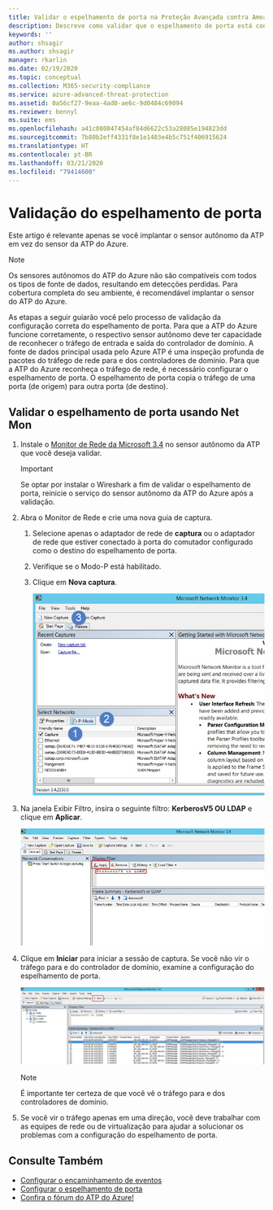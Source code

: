 ```yaml
---
title: Validar o espelhamento de porta na Proteção Avançada contra Ameaças do Azure
description: Descreve como validar que o espelhamento de porta está configurado corretamente na ATP do Azure
keywords: ''
author: shsagir
ms.author: shsagir
manager: rkarlin
ms.date: 02/19/2020
ms.topic: conceptual
ms.collection: M365-security-compliance
ms.service: azure-advanced-threat-protection
ms.assetid: 0a56cf27-9eaa-4ad0-ae6c-9d0484c69094
ms.reviewer: bennyl
ms.suite: ems
ms.openlocfilehash: a41c080847454af84d6622c53a28085e194823dd
ms.sourcegitcommit: 7b80b2eff4331f8e1e1403e4b5c751f406915624
ms.translationtype: HT
ms.contentlocale: pt-BR
ms.lasthandoff: 03/21/2020
ms.locfileid: "79414600"
---
```

# <a name="validate-port-mirroring"></a>Validação do espelhamento de porta

Este artigo é relevante apenas se você implantar o sensor autônomo da ATP em vez do sensor da ATP do Azure.

> [!NOTE]
> Os sensores autônomos do ATP do Azure não são compatíveis com todos os tipos de fonte de dados, resultando em detecções perdidas. Para cobertura completa do seu ambiente, é recomendável implantar o sensor do ATP do Azure.

As etapas a seguir guiarão você pelo processo de validação da configuração correta do espelhamento de porta. Para que a ATP do Azure funcione corretamente, o respectivo sensor autônomo deve ter capacidade de reconhecer o tráfego de entrada e saída do controlador de domínio. A fonte de dados principal usada pelo Azure ATP é uma inspeção profunda de pacotes do tráfego de rede para e dos controladores de domínio. Para que a ATP do Azure reconheça o tráfego de rede, é necessário configurar o espelhamento de porta. O espelhamento de porta copia o tráfego de uma porta (de origem) para outra porta (de destino).

## <a name="validate-port-mirroring-using-net-mon"></a>Validar o espelhamento de porta usando Net Mon

1. Instale o [Monitor de Rede da Microsoft 3.4](https://www.microsoft.com/download/details.aspx?id=4865) no sensor autônomo da ATP que você deseja validar.

    > [!IMPORTANT]
    > Se optar por instalar o Wireshark a fim de validar o espelhamento de porta, reinicie o serviço do sensor autônomo da ATP do Azure após a validação.

1. Abra o Monitor de Rede e crie uma nova guia de captura.

    1. Selecione apenas o adaptador de rede de **captura** ou o adaptador de rede que estiver conectado à porta do comutador configurado como o destino do espelhamento de porta.

    1. Verifique se o Modo-P está habilitado.

    1. Clique em **Nova captura**.

        ![Criar nova imagem da guia de captura](media/atp-port-mirroring-capture.png)

1. Na janela Exibir Filtro, insira o seguinte filtro: **KerberosV5 OU LDAP** e clique em **Aplicar**.

    ![Aplicar imagem de filtro KerberosV5 ou LDAP](media/atp-port-mirroring-filter-settings.png)

1. Clique em **Iniciar** para iniciar a sessão de captura. Se você não vir o tráfego para e do controlador de domínio, examine a configuração do espelhamento de porta.

    ![Iniciar a captura de imagem de sessão](media/atp-port-mirroring-capture-traffic.png)

    > [!NOTE]
    > É importante ter certeza de que você vê o tráfego para e dos controladores de domínio.

1. Se você vir o tráfego apenas em uma direção, você deve trabalhar com as equipes de rede ou de virtualização para ajudar a solucionar os problemas com a configuração do espelhamento de porta.

## <a name="see-also"></a>Consulte Também

- [Configurar o encaminhamento de eventos](configure-event-forwarding.md)
- [Configurar o espelhamento de porta](configure-port-mirroring.md)
- [Confira o fórum do ATP do Azure!](https://aka.ms/azureatpcommunity)
